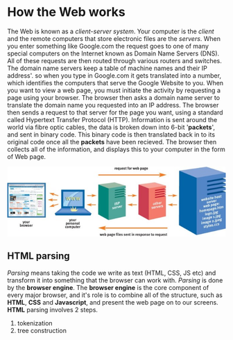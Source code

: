 # How the **Web** works

The Web is known as a *client-server system*. Your computer is the *client* and the remote computers that store electronic files are the *servers*.
When you enter something like Google.com the request goes to one of many special computers on the Internet known as Domain Name Servers (DNS).
All of these requests are then routed through various routers and switches.
The domain name servers keep a table of machine names and their IP address'.
so when you type in Google.com it gets translated into a number, which identifies the computers that serve the Google Website to you.
When you want to view a web page, you must initiate the activity by requesting a page using your browser.
The browser then asks a domain name server to translate the domain name you requested into an IP address.
The browser then sends a request to that server for the page you want, using a standard called Hypertext Transfer Protocol (HTTP).
Information is sent around the world via fibre optic cables, the data is broken down into 6-bit '**packets**', and sent in binary code.
This binary code is then translated back in to its original code once all the **packets** have been recieved.
The browser then collects all of the information, and displays this to your computer in the form of Web page.

![web works](webworks.jpeg)

## **HTML** parsing

*Parsing* means taking the code we write as text (HTML, CSS, JS etc) and transform it into something that the browser can work with.
*Parsing* is done by the **browser engine**.
The **browser engine** is the core component of every major browser, and it's role is to combine all of the structure, such as **HTML**,
**CSS** and **Javascript**, and present the web page on to our screens.
**HTML** parsing involves 2 steps.
1. tokenization
2. tree construction
